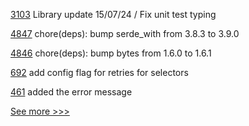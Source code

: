 
[3103](https://github.com/hyperledger/aries-cloudagent-python/pull/3103) Library update 15/07/24 / Fix unit test typing

[4847](https://github.com/hyperledger/iroha/pull/4847) chore(deps): bump serde_with from 3.8.3 to 3.9.0

[4846](https://github.com/hyperledger/iroha/pull/4846) chore(deps): bump bytes from 1.6.0 to 1.6.1

[692](https://github.com/hyperledger-labs/fabric-token-sdk/pull/692) add config flag for retries for selectors

[461](https://github.com/hyperledger-labs/fablo/pull/461) added the error message


[See more >>>](https://start-here.hyperledger.org/pull-requests)
